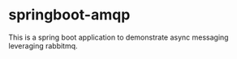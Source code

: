 # springboot-amqp
This is a spring boot application to demonstrate async messaging leveraging rabbitmq.
